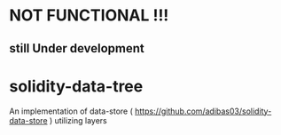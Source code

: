 # NOT FUNCTIONAL !!!
## still Under development

# solidity-data-tree
An implementation of data-store ( https://github.com/adibas03/solidity-data-store ) utilizing layers
